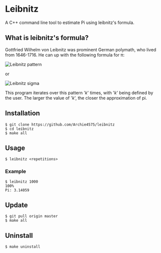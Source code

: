# Leibnitz
A C++ command line tool to estimate Pi using leibnitz's formula.

## What is leibnitz's formula?
Gottfried Wilhelm von Leibnitz was prominent German polymath, who lived from 1646-1716.
He can up with the following formula for π:

![Leibnitz pattern](https://wikimedia.org/api/rest_v1/media/math/render/svg/fab3e3e4febf987b57159d81fd47995fb0af1240)

or

![Leibnitz sigma](https://encrypted-tbn0.gstatic.com/images?q=tbn%3AANd9GcRserFpj4mpKY4syeu8Tc4A8GLkN8r0RsApTjV6fUyQMiZwxil8)

This program iterates over this pattern '_k_' times, with '_k_' being defined by the user. The larger the value of '_k_',
the closer the approximation of pi.

## Installation
```
$ git clone https://github.com/Archie4575/leibnitz
$ cd leibnitz
$ make all
```

## Usage
`$ leibnitz <repetitions>`
### Example
```
$ leibnitz 1000
100%
Pi: 3.14059
```

## Update
```
$ git pull origin master
$ make all
```

## Uninstall
`$ make uninstall`
